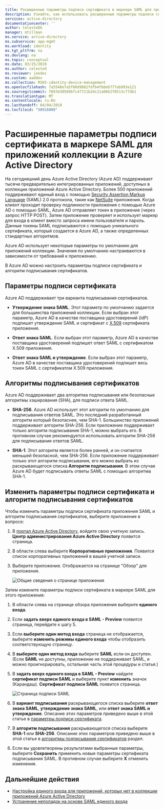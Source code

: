 ```yaml
---
title: Расширенные параметры подписи сертификата в маркере SAML для предварительно интегрированных приложений в Azure Active Directory | Документация Майкрософт
description: Узнайте, как использовать расширенные параметры подписи сертификата в маркере SAML для предварительно интегрированных приложений в Azure Active Directory
services: active-directory
documentationcenter: ''
author: CelesteDG
manager: mtillman
ms.service: active-directory
ms.subservice: app-mgmt
ms.workload: identity
ms.tgt_pltfrm: na
ms.devlang: na
ms.topic: conceptual
ms.date: 03/25/2019
ms.author: celested
ms.reviewer: jeedes
ms.custom: aaddev
ms.collection: M365-identity-device-management
ms.openlocfilehash: 7a5548e7a5f60d9882fdfb4fb6eb777ab993e121
ms.sourcegitcommit: f093430589bfc47721b2dc21a0662f8513c77db1
ms.translationtype: MT
ms.contentlocale: ru-RU
ms.lasthandoff: 04/04/2019
ms.locfileid: "58916008"
---
```

# <a name="advanced-certificate-signing-options-in-the-saml-token-for-gallery-apps-in-azure-active-directory"></a>Расширенные параметры подписи сертификата в маркере SAML для приложений коллекции в Azure Active Directory

На сегодняшний день Azure Active Directory (Azure AD) поддерживает тысячи предварительно интегрированных приложений, доступных в коллекции приложений Azure Active Directory. Более 500 приложений поддерживают единый вход с помощью [Security Assertion Markup Language](https://wikipedia.org/wiki/Security_Assertion_Markup_Language) (SAML) 2.0 протокола, такие как [NetSuite](https://azuremarketplace.microsoft.com/marketplace/apps/aad.netsuite) приложения. Когда клиент проходит проверку подлинности приложения с помощью Azure AD с помощью SAML, Azure AD отправляет токен в приложение (через запрос HTTP POST). Затем приложение проверяет и использует маркер для входа в клиент вместо запроса имени пользователя и пароль. Данные токены SAML подписываются с помощью уникального сертификата, который создается в Azure AD, а также определенных стандартных алгоритмов.

Azure AD использует некоторые параметры по умолчанию для приложений коллекции. Значения по умолчанию настраиваются в зависимости от требований к приложению.

В Azure AD можно настроить параметры подписи сертификата и алгоритм подписывания сертификатов.

## <a name="certificate-signing-options"></a>Параметры подписи сертификата

Azure AD поддерживает три варианта подписывания сертификатов.

* **Утверждение знака SAML**. Этот параметр по умолчанию задается для большинства приложений коллекции. Если выбран этот параметр, Azure AD в качестве поставщика удостоверений (IdP) подпишет утверждение SAML и сертификат с [X.509](https://wikipedia.org/wiki/X.509) сертификата приложения.

* **Ответ знака SAML**. Если выбран этот параметр, Azure AD в качестве поставщика удостоверений подпишет ответ SAML с сертификатом X.509 приложения.

* **Ответ знака SAML и утверждение**. Если выбран этот параметр, Azure AD в качестве поставщика удостоверений подпишет весь токен SAML с сертификатом X.509 приложения.

## <a name="certificate-signing-algorithms"></a>Алгоритмы подписывания сертификатов

Azure AD поддерживает два алгоритма подписывания или безопасные алгоритмы хэширования (SHA), для подписи ответа SAML.

* **SHA-256**. Azure AD использует этот алгоритм по умолчанию для подписывания ответов SAML. Это последний разработанный алгоритм который безопаснее, чем SHA-1. Большинство приложений поддерживает алгоритм SHA-256. Если приложение поддерживает только алгоритм подписывания SHA-1, можно выбрать его. В противном случае рекомендуется использовать алгоритм SHA-256 для подписывания ответов SAML.

* **SHA-1**. Этот алгоритм является более ранней, и он считается меньшей безопасной, чем SHA-256. Если приложение поддерживает только этот алгоритм подписывания, его можно выбрать из раскрывающегося списка **Алгоритм подписывания**. В этом случае Azure AD будет подписывать ответы SAML с помощью алгоритма SHA-1.

## <a name="change-the-certificate-signing-options-and-certificate-signing-algorithm"></a>Изменить параметры подписи сертификата и алгоритм подписывания сертификатов

Чтобы изменить параметры подписи сертификата приложения SAML и алгоритм подписывания сертификатов, выберите приложение в вопросе:

1. В [портал Azure Active Directory](https://aad.portal.azure.com/), войдите свою учетную запись. **Центр администрирования Azure Active Directory** появится страница.
1. В области слева выберите **Корпоративные приложения**. Появится список корпоративных приложений в вашей учетной записи.
1. Выберите приложение. Отображается на странице "Обзор" для приложения.

   ![Общие сведения о странице приложения](./media/certificate-signing-options/application-overview-page.png)

Затем измените параметры подписи сертификата в маркере SAML для этого приложения:

1. В области слева на странице обзора приложения выберите **единого входа**.

2. Если **задать вверх единого входа в SAML - Preview** появится страница, перейдите к шагу 5.

3. Если **выберите один метод входа** страница не отображается, выберите **изменить режимы единого входа** чтобы отобразить соответствующую страницу.

4. В **выберите один метод входа** выберите **SAML** если он доступен. (Если **SAML** не доступны, приложение не поддерживает SAML, и можно проигнорировать, остальная часть этой процедуры и статья.)

5. В **задать вверх единого входа в SAML - Preview** найдите **сертификат подписи SAML** и выберите пункт **изменить** значок (Карандаш). **Сертификат подписи SAML** появится страница.

   ![Страница подписи SAML](./media/certificate-signing-options/saml-signing-page.png)

6. В **вариант подписывания** раскрывающегося списка выберите **ответ знака SAML**, **утверждение знака SAML**, или **ответ знака SAML и утверждение**. Описание этих параметров приведено выше в этой статье в [параметры подписи сертификата](#certificate-signing-options).

7. В **алгоритм подписывания** раскрывающегося списка выберите **SHA-1** или **SHA-256**. Описание этих параметров приведено выше в этой статье в [алгоритмы подписывания сертификатов](#certificate-signing-algorithms) раздел.

8. Если вы удовлетворены результатами выбранные параметры, выберите **Сохранить** применить новые параметры сертификата подписывания SAML. В противном случае выберите **X** отменить изменения.

## <a name="next-steps"></a>Дальнейшие действия

* [Настройка единого входа для приложений, которых нет в коллекции приложений Azure Active Directory](configure-federated-single-sign-on-non-gallery-applications.md)
* [Устранение неполадок на основе SAML единого входа](../develop/howto-v1-debug-saml-sso-issues.md)
